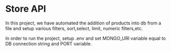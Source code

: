 # Store API   

In this project, we have automated the addition of products into db from a file and setup various filters, sort,select, limit, numeric filters,etc.  

In order to run the project, setup .env and set MONGO_URI variable equal to DB connection string and PORT variable.

